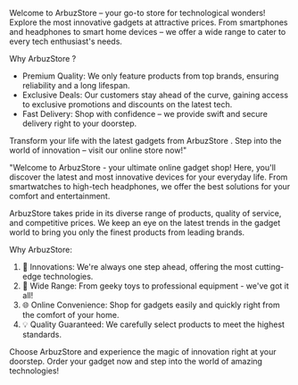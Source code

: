 Welcome to ArbuzStore – your go-to store for technological wonders! Explore the most innovative gadgets at attractive prices. From smartphones and headphones to smart home devices – we offer a wide range to cater to every tech enthusiast's needs.

Why ArbuzStore ?
- Premium Quality: We only feature products from top brands, ensuring reliability and a long lifespan.
- Exclusive Deals: Our customers stay ahead of the curve, gaining access to exclusive promotions and discounts on the latest tech.
- Fast Delivery: Shop with confidence – we provide swift and secure delivery right to your doorstep.

Transform your life with the latest gadgets from ArbuzStore . Step into the world of innovation – visit our online store now!"

"Welcome to ArbuzStore - your ultimate online gadget shop! Here, you'll discover the latest and most innovative devices for your everyday life. From smartwatches to high-tech headphones, we offer the best solutions for your comfort and entertainment.

ArbuzStore takes pride in its diverse range of products, quality of service, and competitive prices. We keep an eye on the latest trends in the gadget world to bring you only the finest products from leading brands.

Why ArbuzStore:
1. 🚀 Innovations: We're always one step ahead, offering the most cutting-edge technologies.
2. 💼 Wide Range: From geeky toys to professional equipment - we've got it all!
3. 🌐 Online Convenience: Shop for gadgets easily and quickly right from the comfort of your home.
4. 💡 Quality Guaranteed: We carefully select products to meet the highest standards.

Choose ArbuzStore and experience the magic of innovation right at your doorstep. Order your gadget now and step into the world of amazing technologies!
